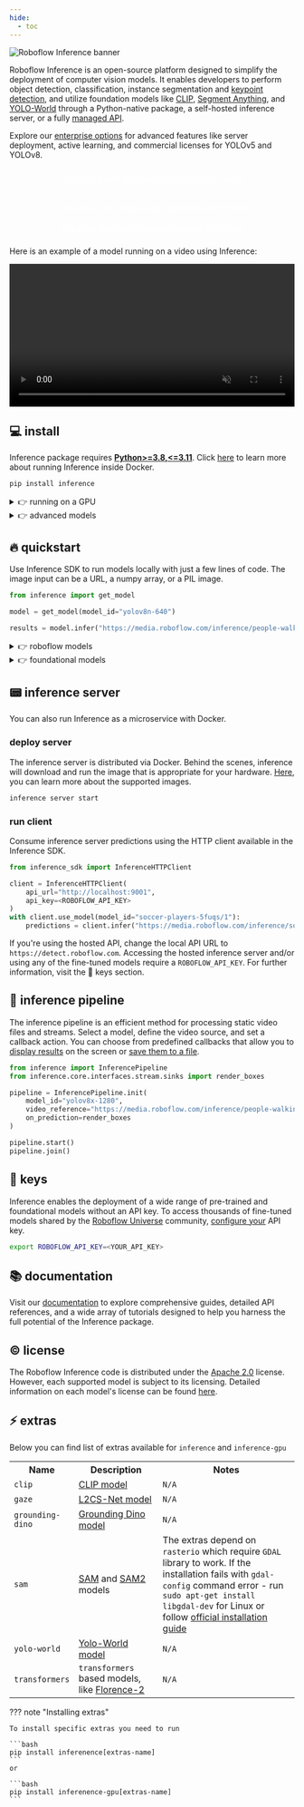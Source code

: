 ```yaml
---
hide:
  - toc
---
```


![Roboflow Inference banner](https://github.com/roboflow/inference/blob/main/banner.png?raw=true)

Roboflow Inference is an open-source platform designed to simplify the deployment of computer vision models. It enables developers to perform object detection, classification, instance segmentation and [keypoint detection](/quickstart/run_keypoint_detection/), and utilize foundation models like [CLIP](/foundation/clip), [Segment Anything](/foundation/sam), and [YOLO-World](/foundation/yolo_world) through a Python-native package, a self-hosted inference server, or a fully [managed API](https://docs.roboflow.com/).

Explore our [enterprise options](https://roboflow.com/sales) for advanced features like server deployment, active learning, and commercial licenses for YOLOv5 and YOLOv8.

<a href="/quickstart/run_a_model/" class="button">Get started with our "Run your first model" guide</a>

<div class="button-holder">
<a href="/quickstart/inference_101/" class="button half-button">Learn about the various ways you can use Inference</a>
<a href="/foundation/about/" class="button half-button">See all of the models you can run with Inference</a>
</div>

<style>
  .button {
    background-color: var(--md-primary-fg-color);
    display: block;
    padding: 10px;
    color: white !important;
    border-radius: 5px;
    text-align: center;
  }
</style>

Here is an example of a model running on a video using Inference:

<video width="100%" autoplay loop muted>
  <source src="https://media.roboflow.com/football-video.mp4" type="video/mp4">
</video>

## 💻 install

Inference package requires [**Python>=3.8,<=3.11**](https://www.python.org/). Click [here](/quickstart/docker/) to learn more about running Inference inside Docker.

```bash
pip install inference
```

<details>
<summary>👉 running on a GPU</summary>

  To enhance model performance in GPU-accelerated environments, install CUDA-compatible dependencies instead:
  
  ```bash
  pip install inference-gpu
  ```
</details>

<details>
<summary>👉 advanced models</summary>

  Inference supports multiple model types for specialized tasks. From Grounding DINO for identifying objects with a text prompt, to DocTR for OCR, to CogVLM for asking questions about images - you can find out more in the <a href="/foundation/about">Foundation Models</a> page.

  <br/><br/>

  Note that <code>inference</code> and <code>inference-gpu</code> packages install only the minimal shared dependencies. <b>Instead</b>, install model-specific dependencies to ensure code compatibility and license compliance.

  <br/><br/>

  The <code>inference</code> and <code>inference-gpu</code> packages install only the minimal shared dependencies. Install model-specific dependencies to ensure code compatibility and license compliance. Learn more about the <a href="#extras">models</a> supported by Inference.

  ```bash
  pip install inference[yolo-world]
  ```

</details>

## 🔥 quickstart

Use Inference SDK to run models locally with just a few lines of code. The image input can be a URL, a numpy array, or a PIL image.

```python
from inference import get_model

model = get_model(model_id="yolov8n-640")

results = model.infer("https://media.roboflow.com/inference/people-walking.jpg")
```

<details>
<summary>👉 roboflow models</summary>

<br>

Set up your <code>ROBOFLOW_API_KEY</code> to access thousands of fine-tuned models shared by the <a href="https://universe.roboflow.com/">Roboflow Universe</a> community and your custom model. Navigate to 🔑 keys section to learn more.

```python
from inference import get_model

model = get_model(model_id="soccer-players-5fuqs/1")

results = model.infer(
    image="https://media.roboflow.com/inference/soccer.jpg",
    confidence=0.5,
    iou_threshold=0.5
)
```

</details>

<details>
<summary>👉 foundational models</summary>

- <a href="/foundation/clip">CLIP Embeddings</a> - generate text and image embeddings that you can use for zero-shot classification or assessing image similarity.

  ```python
  from inference.models import Clip

  model = Clip()

  embeddings_text = clip.embed_text("a football match")
  embeddings_image = model.embed_image("https://media.roboflow.com/inference/soccer.jpg")
  ```

- <a href="/foundation/sam">Segment Anything</a> - segment all objects visible in the image or only those associated with selected points or boxes.

  ```python
  from inference.models import SegmentAnything

  model = SegmentAnything()

  result = model.segment_image("https://media.roboflow.com/inference/soccer.jpg")
  ```

- <a href="/foundation/yolo_world">YOLO-World</a> - an almost real-time zero-shot detector that enables the detection of any objects without any training.

  ```python
  from inference.models import YOLOWorld

  model = YOLOWorld(model_id="yolo_world/l")

  result = model.infer(
      image="https://media.roboflow.com/inference/dog.jpeg",
      text=["person", "backpack", "dog", "eye", "nose", "ear", "tongue"],
      confidence=0.03
  )
  ```

</details>

## 📟 inference server

You can also run Inference as a microservice with Docker.

### deploy server

The inference server is distributed via Docker. Behind the scenes, inference will download and run the image that is appropriate for your hardware. [Here](/quickstart/docker/#advanced-build-a-docker-container-from-scratch), you can learn more about the supported images.

```bash
inference server start
```

### run client

Consume inference server predictions using the HTTP client available in the Inference SDK.

```python
from inference_sdk import InferenceHTTPClient

client = InferenceHTTPClient(
    api_url="http://localhost:9001",
    api_key=<ROBOFLOW_API_KEY>
)
with client.use_model(model_id="soccer-players-5fuqs/1"):
    predictions = client.infer("https://media.roboflow.com/inference/soccer.jpg")
```

If you're using the hosted API, change the local API URL to `https://detect.roboflow.com`. Accessing the hosted inference server and/or using any of the fine-tuned models require a `ROBOFLOW_API_KEY`. For further information, visit the 🔑 keys section.

## 🎥 inference pipeline

The inference pipeline is an efficient method for processing static video files and streams. Select a model, define the video source, and set a callback action. You can choose from predefined callbacks that allow you to [display results](/docs/reference/inference/core/interfaces/stream/sinks/#inference.core.interfaces.stream.sinks.render_boxes) on the screen or [save them to a file](/docs/reference/inference/core/interfaces/stream/sinks/#inference.core.interfaces.stream.sinks.VideoFileSink).

```python
from inference import InferencePipeline
from inference.core.interfaces.stream.sinks import render_boxes

pipeline = InferencePipeline.init(
    model_id="yolov8x-1280",
    video_reference="https://media.roboflow.com/inference/people-walking.mp4",
    on_prediction=render_boxes
)

pipeline.start()
pipeline.join()
```

## 🔑 keys

Inference enables the deployment of a wide range of pre-trained and foundational models without an API key. To access thousands of fine-tuned models shared by the [Roboflow Universe](https://universe.roboflow.com/) community, [configure your](https://app.roboflow.com/settings/api) API key.

```bash
export ROBOFLOW_API_KEY=<YOUR_API_KEY>
```

## 📚 documentation

Visit our [documentation](/) to explore comprehensive guides, detailed API references, and a wide array of tutorials designed to help you harness the full potential of the Inference package.

## © license

The Roboflow Inference code is distributed under the [Apache 2.0](https://github.com/roboflow/inference/blob/master/LICENSE.md) license. However, each supported model is subject to its licensing. Detailed information on each model's license can be found [here](https://roboflow.com/licensing).


## ⚡️ extras

Below you can find list of extras available for `inference` and `inference-gpu`

<table>
<tr>
  <th>Name</th>
  <th style="width:30%">Description</th>
  <th style="width:50%">Notes</th>
</tr>
<tr>
  <td><code>clip</code></td>
  <td><a href="/foundation/clip">CLIP model</a></td>
  <td><code>N/A</code></td>
</tr>
<tr>
  <td><code>gaze</code></td>
  <td><a href="/foundation/gaze">L2CS-Net model</a></td>
  <td><code>N/A</code></td>
</tr>
<tr>
  <td><code>grounding-dino</code></td>
  <td><a href="/foundation/grounding_dino/">Grounding Dino model</a></td>
  <td><code>N/A</code></td>
</tr>
<tr>
  <td><code>sam</code></td>
  <td><a href="/foundation/sam">SAM</a> and <a href="/foundation/sam2">SAM2</a> models</td>
  <td>The extras depend on <code>rasterio</code> which require <code>GDAL</code> library to work. If the installation fails with <code>gdal-config</code> command error - run <code>sudo apt-get install libgdal-dev</code> for Linux or follow <a href="https://gdal.org/en/latest/download.html#binaries">official installation guide</a></td>
</tr>
<tr>
  <td><code>yolo-world</code></td>
  <td><a href="/foundation/yolo_world/">Yolo-World model</a></td>
  <td><code>N/A</code></td>
</tr>
<tr>
  <td><code>transformers</code></td>
  <td><code>transformers</code> based models, like <a href="/foundation/florence2/">Florence-2</a></td>
  <td><code>N/A</code></td>
</tr>
</table>

??? note "Installing extras"

    To install specific extras you need to run

    ```bash
    pip install inferenence[extras-name]
    ```
    or 

    ```bash
    pip install inferenence-gpu[extras-name]
    ```